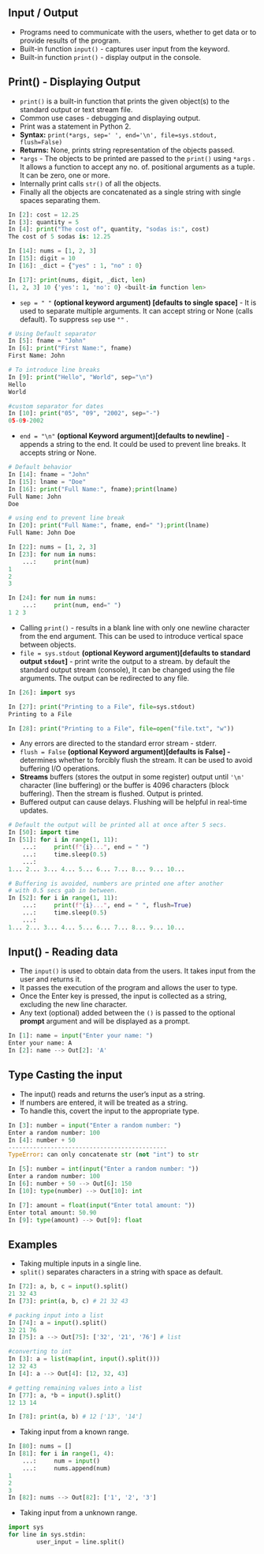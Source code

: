 ## Input / Output

- Programs need to communicate with the users, whether to get data or to provide results of the program.
- Built-in function `input()` - captures user input from the keyword.
- Built-in function `print()` - display output in the console.

## Print() - Displaying Output

- `print()` is a built-in function that prints the given object(s) to the standard output or text stream file.
- Common use cases - debugging and displaying output.
- Print was a statement in Python 2.
- **Syntax:**  `print(*args, sep=' ', end='\n', file=sys.stdout, flush=False)`
- **Returns:** None, prints string representation of the objects passed.
- `*args` - The objects to be printed are passed to the `print()` using `*args` . It allows a function to accept any no. of. positional arguments as a tuple. It can be zero, one or more.
- Internally print calls `str()` of all the objects.
- Finally all the objects are concatenated as a single string with single spaces separating them.

```python
In [2]: cost = 12.25
In [3]: quantity = 5
In [4]: print("The cost of", quantity, "sodas is:", cost)
The cost of 5 sodas is: 12.25

In [14]: nums = [1, 2, 3]
In [15]: digit = 10
In [16]: _dict = {"yes" : 1, "no" : 0}

In [17]: print(nums, digit, _dict, len)
[1, 2, 3] 10 {'yes': 1, 'no': 0} <built-in function len>
```

- `sep = " "` **(optional keyword argument) [defaults to single space]** - It is used to separate multiple arguments. It can accept string or None (calls default). To suppress `sep` use `""` .

```python
# Using Default separator
In [5]: fname = "John"
In [6]: print("First Name:", fname)
First Name: John

# To introduce line breaks
In [9]: print("Hello", "World", sep="\n")
Hello
World

#custom separator for dates
In [10]: print("05", "09", "2002", sep="-")
05-09-2002
```

- `end = "\n"` **(optional Keyword argument)[defaults to newline]** - appends a string to the end. It could be used to prevent line breaks. It accepts string or None.

```python
# Default behavior
In [14]: fname = "John"
In [15]: lname = "Doe"
In [16]: print("Full Name:", fname);print(lname)
Full Name: John
Doe

# using end to prevent line break
In [20]: print("Full Name:", fname, end=" ");print(lname)
Full Name: John Doe
```

```python
In [22]: nums = [1, 2, 3]
In [23]: for num in nums:
    ...:     print(num)
1
2
3

In [24]: for num in nums:
    ...:     print(num, end=" ")
1 2 3
```

- Calling `print()` - results in a blank line with only one newline character from the end argument. This can be used to introduce vertical space between objects.
- `file = sys.stdout` **(optional Keyword argument)[defaults to standard output `stdout`]** - print write the output to a stream. by default the standard output stream (console), It can be changed using the file arguments. The output can be redirected to any file.

```python
In [26]: import sys

In [27]: print("Printing to a File", file=sys.stdout)
Printing to a File

In [28]: print("Printing to a File", file=open("file.txt", "w"))
```

- Any errors are directed to the standard error stream - stderr.
- `flush = False` **(optional Keyword argument)[defaults is False] -** determines whether to forcibly flush the stream. It can be used to avoid buffering I/O operations.
- **Streams**  buffers (stores the output in some register) output until `'\n'` character (line buffering) or the buffer is 4096 characters (block buffering). Then the stream is flushed. Output is printed.
- Buffered output can cause delays. Flushing will be helpful in real-time updates.

```python
# Default the output will be printed all at once after 5 secs.
In [50]: import time
In [51]: for i in range(1, 11):
    ...:     print(f"{i}...", end = " ")
    ...:     time.sleep(0.5)
    ...:
1... 2... 3... 4... 5... 6... 7... 8... 9... 10...
```

```python
# Buffering is avoided, numbers are printed one after another
# with 0.5 secs gab in between. 
In [52]: for i in range(1, 11):
    ...:     print(f"{i}...", end = " ", flush=True)
    ...:     time.sleep(0.5)
    ...:
1... 2... 3... 4... 5... 6... 7... 8... 9... 10...
```

## Input() - Reading data

- The `input()`  is used to obtain data from the users. It takes input from the user and returns it.
- It passes the execution of the program and allows the user to type.
- Once the Enter key is pressed, the input is collected as a string, excluding the new line character.
- Any text (optional) added between the `()`  is passed to the optional **prompt** argument and will be displayed as a prompt.

```python
In [1]: name = input("Enter your name: ")
Enter your name: A
In [2]: name --> Out[2]: 'A'
```

## Type Casting the input

- The input() reads and returns the user’s input as a string.
- If numbers are entered, it will be treated as a string.
- To handle this, covert the input to the appropriate type.

```python
In [3]: number = input("Enter a random number: ")
Enter a random number: 100
In [4]: number + 50
---------------------------------------------
TypeError: can only concatenate str (not "int") to str

In [5]: number = int(input("Enter a random number: "))
Enter a random number: 100
In [6]: number + 50 --> Out[6]: 150
In [10]: type(number) --> Out[10]: int
```

```python
In [7]: amount = float(input("Enter total amount: "))
Enter total amount: 50.90
In [9]: type(amount) --> Out[9]: float
```

## Examples

- Taking multiple inputs in a single line.
- `split()` separates characters in a string with space as default.

```python
In [72]: a, b, c = input().split()
21 32 43
In [73]: print(a, b, c) # 21 32 43

# packing input into a list
In [74]: a = input().split()
32 21 76
In [75]: a --> Out[75]: ['32', '21', '76'] # list

#converting to int
In [3]: a = list(map(int, input().split()))
12 32 43
In [4]: a --> Out[4]: [12, 32, 43]

# getting remaining values into a list
In [77]: a, *b = input().split()
12 13 14

In [78]: print(a, b) # 12 ['13', '14']
```

- Taking input from a known range.

```python
In [80]: nums = []
In [81]: for i in range(1, 4):
    ...:     num = input()
    ...:     nums.append(num)
1
2
3
In [82]: nums --> Out[82]: ['1', '2', '3']
```

- Taking input from a unknown range.

```python
import sys
for line in sys.stdin:
		user_input = line.split() 
```